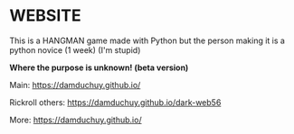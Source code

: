 # WEBSITE
This is a HANGMAN game made with Python but the person making it is a python novice (1 week)
(I'm stupid)

**Where the purpose is unknown! (beta version)**

Main: https://damduchuy.github.io/

Rickroll others: https://damduchuy.github.io/dark-web56

More: https://damduchuy.github.io/
